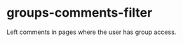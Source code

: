 groups-comments-filter
======================

Left comments in pages where the user has group access. 
